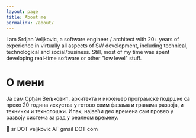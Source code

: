 ```yaml
---
layout: page
title: About me
permalink: /about/
---
```


I am Srdjan Veljkovic, a software engineer / architect with 20+ years
of experience in virtually all aspects of SW development, including
technical, technological and social/business.  Still, most of my time
was spent developing real-time software or other "low level" stuff.

# О мени

Ја сам Срђан Вељковић, архитекта и инжењер програмске подршке са преко
20 година искуства у готово свим фазама и гранама развоја, и технички
и технолошки.  Ипак, највећи део времена сам провео у развоју система
за рад у реалном времену.


📧 sr DOT veljkovic AT gmail DOT com
